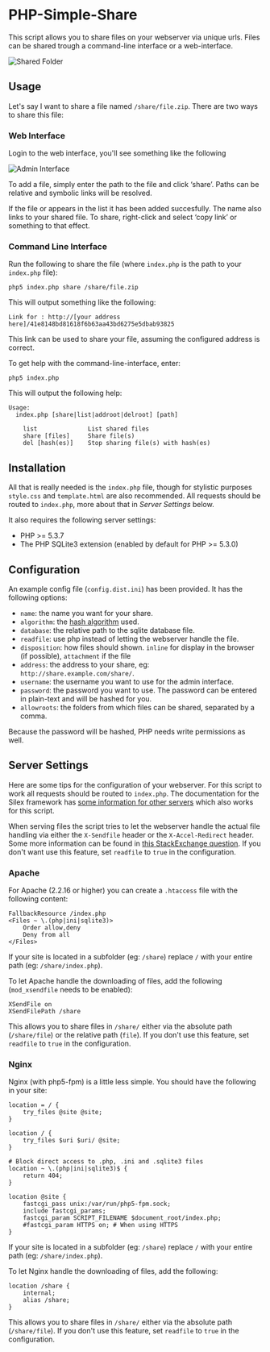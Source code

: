 PHP-Simple-Share
================
This script allows you to share files on your webserver via unique urls. Files can be shared trough a command-line interface or a web-interface.

![Shared Folder][4]

Usage
-----
Let's say I want to share a file named `/share/file.zip`. There are two ways to share this file:

### Web Interface

Login to the web interface, you'll see something like the following

![Admin Interface][4]

To add a file, simply enter the path to the file and click ‘share’.
Paths can be relative and symbolic links will be resolved.

If the file or appears in the list it has been added succesfully. The name also links to your shared file. To share, right-click and select ‘copy link’ or something to that effect.

### Command Line Interface
Run the following to share the file (where `index.php` is the path to your `index.php` file):

	php5 index.php share /share/file.zip
    
This will output something like the following:

	Link for : http://[your address here]/41e8148bd81618f6b63aa43bd6275e5dbab93825
	
This link can be used to share your file, assuming the configured address is correct.

To get help with the command-line-interface, enter:

	php5 index.php
	
This will output the following help:

	Usage:
	  index.php [share|list|addroot|delroot] [path]

	    list              List shared files
	    share [files]     Share file(s)
	    del [hash(es)]    Stop sharing file(s) with hash(es)

Installation
------------
All that is really needed is the `index.php` file, though for stylistic purposes `style.css` and `template.html` are also recommended.
All requests should be routed to `index.php`, more about that in *Server Settings* below.

It also requires the following server settings:

 * PHP >= 5.3.7
 * The PHP SQLite3 extension (enabled by default for PHP >= 5.3.0)

Configuration
-------------
An example config file (`config.dist.ini`) has been provided. It has the following options:

 * `name`:          the name you want for your share.
 * `algorithm`:     the [hash algorithm][3] used.
 * `database`:      the relative path to the sqlite database file.
 * `readfile`:      use php instead of letting the webserver handle the file.
 * `disposition`:   how files should shown. `inline` for display in the browser (if possible), `attachment` if the file
 * `address`:       the address to your share, eg: `http://share.example.com/share/`.
 * `username`:      the username you want to use for the admin interface.
 * `password`:      the password you want to use. The password can be entered in plain-text and will be hashed for you.
 * `allowroots`:    the folders from which files can be shared, separated by a comma.
 
Because the password will be hashed, PHP needs write permissions as well.

Server Settings
---------------
Here are some tips for the configuration of your webserver. For this script to work all requests should be routed to `index.php`. The documentation for the Silex framework has [some information for other servers][2] which also works for this script.

When serving files the script tries to let the webserver handle the actual file handling via either the `X-Sendfile` header or the `X-Accel-Redirect` header. Some more information can be found in [this StackExchange question][1].
If you don't want use this feature, set `readfile` to `true` in the configuration.

### Apache
For Apache (2.2.16 or higher) you can create a `.htaccess` file with the following content:

	FallbackResource /index.php
	<Files ~ \.(php|ini|sqlite3)>
		Order allow,deny
		Deny from all
	</Files>
	
If your site is located in a subfolder (eg: `/share`) replace `/` with your entire path (eg: `/share/index.php`).
	
To let Apache handle the downloading of files, add the following (`mod_xsendfile` needs to be enabled):

	XSendFile on
	XSendFilePath /share

This allows you to share files  in `/share/` either via the absolute path (`/share/file`) or the relative path (`file`).
If you don't use this feature, set `readfile` to `true` in the configuration.
	
### Nginx
Nginx (with php5-fpm) is a little less simple. You should have the following in your site:

	location = / {
		try_files @site @site;
	}

	location / {
		try_files $uri $uri/ @site;
	}
	
	# Block direct access to .php, .ini and .sqlite3 files
	location ~ \.(php|ini|sqlite3)$ {
		return 404;
	}

	location @site {
		fastcgi_pass unix:/var/run/php5-fpm.sock;
		include fastcgi_params;
		fastcgi_param SCRIPT_FILENAME $document_root/index.php;
		#fastcgi_param HTTPS on; # When using HTTPS
	}

If your site is located in a subfolder (eg: `/share`) replace `/` with your entire path (eg: `/share/index.php`).

To let Nginx handle the downloading of files, add the following:

	location /share {
		internal;
		alias /share;
    }

This allows you to share files in `/share/` either via the absolute path (`/share/file`).
If you don't use this feature, set `readfile` to `true` in the configuration.

[1]: http://stackoverflow.com/questions/3697748/fastest-way-to-serve-a-file-using-php
[2]: http://silex.sensiolabs.org/doc/web_servers.html
[3]: http://php.net/manual/en/function.hash-algos.php
[4]: https://dl.dropboxusercontent.com/u/6849076/Github/php-simple-share-1.png
[5]: https://dl.dropboxusercontent.com/u/6849076/Github/php-simple-share-2.png